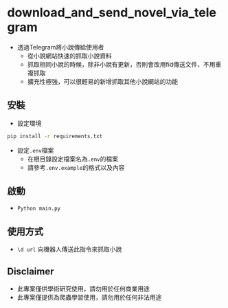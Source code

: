 # download_and_send_novel_via_telegram

- 透過Telegram將小說傳給使用者
  - 從小說網站快速的抓取小說資料
  - 抓取相同小說的時候，除非小說有更新，否則會改用fid傳送文件，不用重複抓取
  - 擴充性極強，可以很輕易的新增抓取其他小說網站的功能

## 安裝

- 設定環境

```cmd
pip install -r requirements.txt
```

- 設定`.env`檔案
  - 在根目錄設定檔案名為`.env`的檔案
  - 請參考`.env.example`的格式以及內容

## 啟動

- `Python main.py`

## 使用方式

- `\d url` 向機器人傳送此指令來抓取小說

## Disclaimer

- 此專案僅供學術研究使用，請勿用於任何商業用途
- 此專案僅提供為爬蟲學習使用，請勿用於任何非法用途
